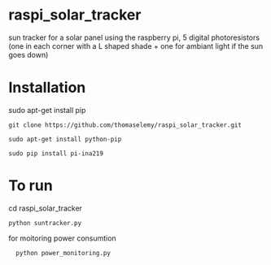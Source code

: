 # raspi_solar_tracker
sun tracker for a solar panel using the raspberry pi, 5 digital photoresistors (one in each corner with a L shaped shade + one for ambiant light if the sun goes down)


# Installation 
sudo apt-get install pip

    git clone https://github.com/thomaselemy/raspi_solar_tracker.git
 
    sudo apt-get install python-pip
  
    sudo pip install pi-ina219
# To run
cd raspi_solar_tracker

    python suntracker.py

for moitoring power consumtion

      python power_monitoring.py
